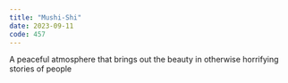```yaml
---
title: "Mushi-Shi"
date: 2023-09-11
code: 457
---
```

A peaceful atmosphere that brings out the beauty in otherwise horrifying stories of people
